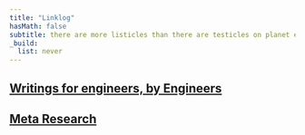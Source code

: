 ```yaml
---
title: "Linklog"
hasMath: false
subtitle: there are more listicles than there are testicles on planet earth. this is yet another. 
_build:
  list: never
---
```


## [Writings for engineers, by Engineers](/awesomeblogs)

## [Meta Research](/metaresearch)

